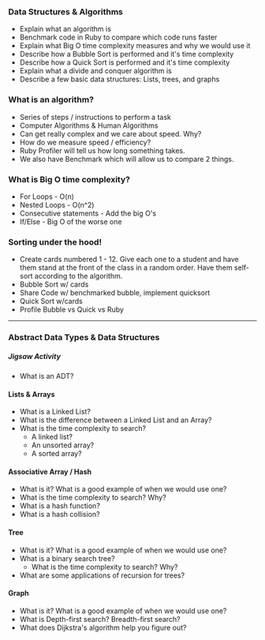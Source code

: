 ### Data Structures & Algorithms

- Explain what an algorithm is
- Benchmark code in Ruby to compare which code runs faster
- Explain what Big O time complexity measures and why we would use it
- Describe how a Bubble Sort is performed and it's time complexity
- Describe how a Quick Sort is performed and it's time complexity
- Explain what a divide and conquer algorithm is
- Describe a few basic data structures: Lists, trees, and graphs

### What is an algorithm?

* Series of steps / instructions to perform a task
* Computer Algorithms & Human Algorithms
* Can get really complex and we care about speed. Why?
* How do we measure speed / efficiency?
* Ruby Profiler will tell us how long something takes.
* We also have Benchmark which will allow us to compare 2 things.

### What is Big O time complexity?

* For Loops - O(n)
* Nested Loops - O(n^2)
* Consecutive statements - Add the big O's
* If/Else - Big O of the worse one

### Sorting under the hood!

* Create cards numbered 1 - 12. Give each one to a student and have them stand at the front of the class in a random order. Have them self-sort according to the algorithm.
* Bubble Sort w/ cards
* Share Code w/ benchmarked bubble, implement quicksort
* Quick Sort w/cards
* Profile Bubble vs Quick vs Ruby

---

### Abstract Data Types & Data Structures
##### Jigsaw Activity

* What is an ADT?

#### Lists & Arrays
* What is a Linked List?
* What is the difference between a Linked List and an Array?
* What is the time complexity to search?
  * A linked list?
  * An unsorted array?
  * A sorted array?

#### Associative Array / Hash
* What is it? What is a good example of when we would use one?
* What is the time complexity to search? Why?
* What is a hash function? 
* What is a hash collision?

#### Tree
* What is it? What is a good example of when we would use one?
* What is a binary search tree?
  * What is the time complexity to search? Why?
* What are some applications of recursion for trees?

#### Graph
* What is it? What is a good example of when we would use one?
* What is Depth-first search? Breadth-first search?
* What does Dijkstra's algorithm help you figure out?
